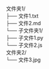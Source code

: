 文件夹1/  
├── 文件1.txt  
├── 文件2.md  
└── 子文件夹1/  
    ├── 子文件1.py  
    └── 子文件2.js  
文件夹2/  
└── 文件3.jpg  
